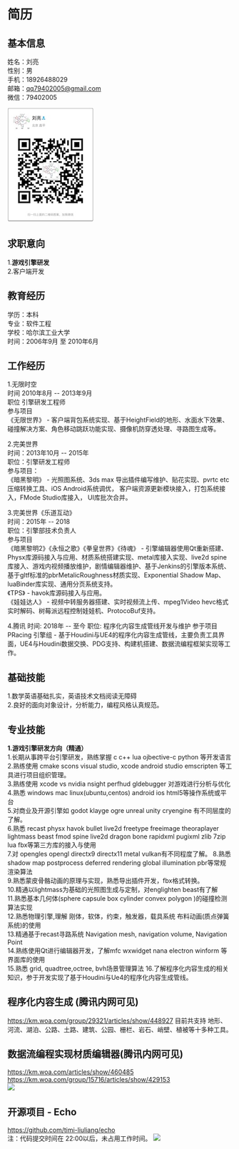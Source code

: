 # 简历

## 基本信息
姓名：刘亮   
性别：男    
手机：18926488029  
邮箱：qq79402005@gmail.com  
微信：79402005  

![](https://github.com/blab-liuliang/resume/blob/master/wechat.jpeg?raw=true)

## 求职意向
1.**游戏引擎研发**   
2.客户端开发     

## 教育经历
学历：本科  
专业：软件工程  
学校：哈尔滨工业大学  
时间：2006年9月 至 2010年6月

## 工作经历
1.无限时空  
时间 2010年8月 -- 2013年9月  
职位 引擎研发工程师  
参与项目    
    《无限世界》 - 客户端背包系统实现、基于HeightField的地形、水面水下效果、碰撞解决方案、角色移动跳跃功能实现、摄像机防穿透处理、寻路图生成等。   

2.完美世界  
时间：2013年10月 -- 2015年  
职位：引擎研发工程师  
参与项目：  
    《暗黑黎明》 - 光照图系统、3ds max 导出插件编写维护、贴花实现、pvrtc etc 压缩转换工具、iOS Android系统调优， 客户端资源更新模块接入，打包系统接入，FMode Studio库接入， UI库批次合并。  

3.完美世界《乐道互动》  
时间：2015年 -- 2018  
职位：引擎部技术负责人  
参与项目  
    《暗黑黎明2》《永恒之歌》《拳皇世界》《待魂》 - 引擎编辑器使用Qt重新搭建、 Physx库源码接入与应用、材质系统搭建实现、metal库接入实现、live2d spine库接入、游戏内视频播放维护，剧情编辑器维护、基于Jenkins的引擎版本系统、基于gltf标准的pbrMetalicRoughness材质实现、Exponential Shadow Map、luaBinder库实现、通用分页系统支持。  
    《TPS》 - havok库源码接入与应用。    
    《娃娃达人》 - 视频中转服务器搭建、实时视频流上传、mpeg1Video hevc格式实时解码、树莓派远程控制娃娃机、ProtocoBuf支持。  

4.腾讯
时间: 2018年 -- 至今
职位: 程序化内容生成管线开发与维护
参于项目     
    PRacing 引擎组 - 基于Houdini与UE4的程序化内容生成管线，主要负责工具界面，UE4与Houdini数据交换、PDG支持、构建机搭建、数据流编程框架实现等工作。

## 基础技能
1.数学英语基础扎实，英语技术文档阅读无障碍  
2.良好的面向对象设计，分析能力，编程风格认真规范。

## 专业技能

**1.游戏引擎研发方向（精通）**  
1.长期从事跨平台引擎研发，熟练掌握 c c++ lua ojbective-c python 等开发语言    
2.熟练使用 cmake scons visual studio, xcode android studio emscripten 等工具进行项目组织管理。   
3.熟练使用 xcode vs nvidia nsight perfhud gldebugger 对游戏进行分析与优化  
4.熟悉 windows mac linux(ubuntu,centos) android ios html5等操作系统或平台  
5.对商业及开源引擎如 godot klayge ogre unreal unity cryengine 有不同层度的了解。   
6.熟悉 recast physx havok bullet live2d freetype freeimage theoraplayer lightmass beast fmod spine live2d dragon bone rapidxml pugixml zlib 7zip lua fbx等第三方库的接入与使用   
7.对 opengles opengl directx9 directx11 metal vulkan有不同程度了解。
8.熟悉shadow map postprocess deferred rendering global illumination pbr等常规渲染算法   
9.熟悉蒙皮骨骼动画的原理与实现，熟悉导出插件开发，fbx格式转换。   
10.精通以lightmass为基础的光照图生成与定制，对englighten beast有了解  
11.熟悉基本几何体(sphere capsule box cylinder convex polygon )的碰撞检测算法实现    
12.熟悉物理引擎,理解 刚体，软体，约束，触发器，载具系统 布料动画(质点弹簧系统)的使用    
13.精通基于recast寻路系统 Navigation mesh, navigation volume, Navigation Point    
14.熟练使用Qt进行编辑器开发，了解mfc wxwidget nana electron winform 等界面库的使用   
15.熟悉 grid, quadtree,octree, bvh场景管理算法
16.了解程序化内容生成的相关知识，参于开发实现了基于Houdini与Ue4的程序化内容生成管线。  

## 程序化内容生成 (腾讯内网可见)
https://km.woa.com/group/29321/articles/show/448927
目前共支持 地形、河流、湖泊、公路、土路、建筑、公园、栅栏、岩石、峭壁、植被等十多种工具。


## 数据流编程实现材质编辑器(腾讯内网可见)
https://km.woa.com/articles/show/460485   
https://km.woa.com/group/15716/articles/show/429153   
![](https://media.githubusercontent.com/media/timi-liuliang/echo-download/master/images/intro/shadereditor.png)   

## 开源项目 - Echo
https://github.com/timi-liuliang/echo   
注：代码提交时间在 22:00以后，未占用工作时间。
![](https://media.githubusercontent.com/media/timi-liuliang/echo-download/master/images/intro/echo.png)  

